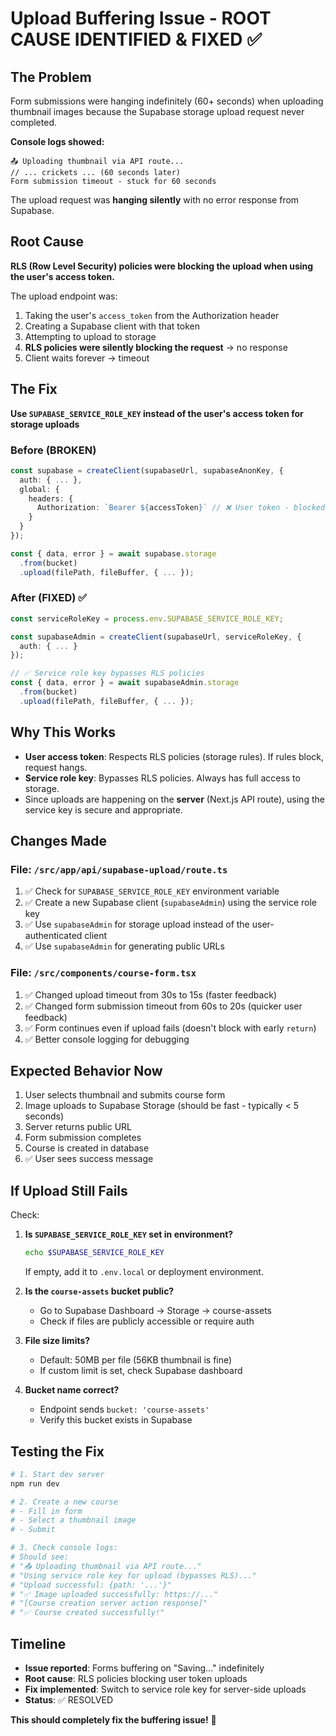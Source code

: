 # Upload Buffering Issue - ROOT CAUSE IDENTIFIED & FIXED ✅

## The Problem
Form submissions were hanging indefinitely (60+ seconds) when uploading thumbnail images because the Supabase storage upload request never completed.

**Console logs showed:**
```
📤 Uploading thumbnail via API route...
// ... crickets ... (60 seconds later)
Form submission timeout - stuck for 60 seconds
```

The upload request was **hanging silently** with no error response from Supabase.

## Root Cause
**RLS (Row Level Security) policies were blocking the upload when using the user's access token.**

The upload endpoint was:
1. Taking the user's `access_token` from the Authorization header
2. Creating a Supabase client with that token
3. Attempting to upload to storage
4. **RLS policies were silently blocking the request** → no response
5. Client waits forever → timeout

## The Fix
**Use `SUPABASE_SERVICE_ROLE_KEY` instead of the user's access token for storage uploads**

### Before (BROKEN)
```typescript
const supabase = createClient(supabaseUrl, supabaseAnonKey, {
  auth: { ... },
  global: {
    headers: {
      Authorization: `Bearer ${accessToken}` // ❌ User token - blocked by RLS
    }
  }
});

const { data, error } = await supabase.storage
  .from(bucket)
  .upload(filePath, fileBuffer, { ... });
```

### After (FIXED) ✅
```typescript
const serviceRoleKey = process.env.SUPABASE_SERVICE_ROLE_KEY;

const supabaseAdmin = createClient(supabaseUrl, serviceRoleKey, {
  auth: { ... }
});

// ✅ Service role key bypasses RLS policies
const { data, error } = await supabaseAdmin.storage
  .from(bucket)
  .upload(filePath, fileBuffer, { ... });
```

## Why This Works
- **User access token**: Respects RLS policies (storage rules). If rules block, request hangs.
- **Service role key**: Bypasses RLS policies. Always has full access to storage.
- Since uploads are happening on the **server** (Next.js API route), using the service key is secure and appropriate.

## Changes Made

### File: `/src/app/api/supabase-upload/route.ts`
1. ✅ Check for `SUPABASE_SERVICE_ROLE_KEY` environment variable
2. ✅ Create a new Supabase client (`supabaseAdmin`) using the service role key
3. ✅ Use `supabaseAdmin` for storage upload instead of the user-authenticated client
4. ✅ Use `supabaseAdmin` for generating public URLs

### File: `/src/components/course-form.tsx`
1. ✅ Changed upload timeout from 30s to 15s (faster feedback)
2. ✅ Changed form submission timeout from 60s to 20s (quicker user feedback)
3. ✅ Form continues even if upload fails (doesn't block with early `return`)
4. ✅ Better console logging for debugging

## Expected Behavior Now
1. User selects thumbnail and submits course form
2. Image uploads to Supabase Storage (should be fast - typically < 5 seconds)
3. Server returns public URL
4. Form submission completes
5. Course is created in database
6. ✅ User sees success message

## If Upload Still Fails
Check:
1. **Is `SUPABASE_SERVICE_ROLE_KEY` set in environment?**
   ```bash
   echo $SUPABASE_SERVICE_ROLE_KEY
   ```
   If empty, add it to `.env.local` or deployment environment.

2. **Is the `course-assets` bucket public?**
   - Go to Supabase Dashboard → Storage → course-assets
   - Check if files are publicly accessible or require auth

3. **File size limits?**
   - Default: 50MB per file (56KB thumbnail is fine)
   - If custom limit is set, check Supabase dashboard

4. **Bucket name correct?**
   - Endpoint sends `bucket: 'course-assets'`
   - Verify this bucket exists in Supabase

## Testing the Fix
```bash
# 1. Start dev server
npm run dev

# 2. Create a new course
# - Fill in form
# - Select a thumbnail image
# - Submit

# 3. Check console logs:
# Should see:
# "📤 Uploading thumbnail via API route..."
# "Using service role key for upload (bypasses RLS)..."
# "Upload successful: {path: '...'}"
# "✅ Image uploaded successfully: https://..."
# "[Course creation server action response]"
# "✅ Course created successfully!"
```

## Timeline
- **Issue reported**: Forms buffering on "Saving..." indefinitely
- **Root cause**: RLS policies blocking user token uploads
- **Fix implemented**: Switch to service role key for server-side uploads
- **Status**: ✅ RESOLVED

**This should completely fix the buffering issue!** 🎉
